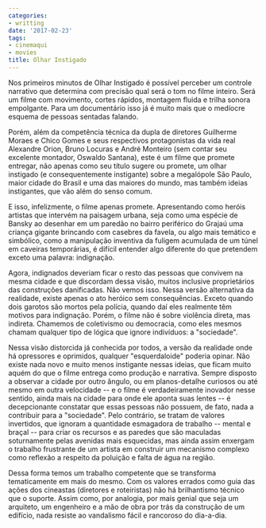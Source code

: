 ```yaml
---
categories:
- writting
date: '2017-02-23'
tags:
- cinemaqui
- movies
title: Olhar Instigado
---
```


Nos primeiros minutos de Olhar Instigado é possível perceber um controle narrativo que determina com precisão qual será o tom no filme inteiro. Será um filme com movimento, cortes rápidos, montagem fluida e trilha sonora empolgante. Para um documentário isso já é muito mais que o medíocre esquema de pessoas sentadas falando.

Porém, além da competência técnica da dupla de diretores Guilherme Moraes e Chico Gomes e seus respectivos protagonistas da vida real Alexandre Orion, Bruno Locuras e André Monteiro (sem contar seu excelente montador, Oswaldo Santana), este é um filme que promete entregar, não apenas como seu título sugere ou promete, um olhar instigado (e consequentemente instigante) sobre a megalópole São Paulo, maior cidade do Brasil e uma das maiores do mundo, mas também ideias instigantes, que vão além do senso comum.

E isso, infelizmente, o filme apenas promete. Apresentando como heróis artistas que intervém na paisagem urbana, seja como uma espécie de Bansky ao desenhar em um paredão no bairro periférico do Grajaú uma criança gigante brincando com casebres da favela, ou algo mais temático e simbólico, como a manipulação inventiva da fuligem acumulada de um túnel em caveiras temporárias, é difícil entender algo diferente do que pretendem exceto uma palavra: indignação.

Agora, indignados deveriam ficar o resto das pessoas que convivem na mesma cidade e que discordam dessa visão, muitos inclusive proprietários das construções danificadas. Não vemos isso. Nessa versão alternativa da realidade, existe apenas o ato heróico sem consequências. Exceto quando dois garotos são mortos pela polícia, quando daí eles realmente têm motivos para indignação. Porém, o filme não é sobre violência direta, mas indireta. Chamemos de coletivismo ou democracia, como eles mesmos chamam qualquer tipo de lógica que ignore indivíduos: a "sociedade".

Nessa visão distorcida já conhecida por todos, a versão da realidade onde há opressores e oprimidos, qualquer "esquerdaloide" poderia opinar. Não existe nada novo e muito menos instigante nessas ideias, que ficam muito aquém do que o filme entrega como produção e narrativa. Sempre disposto a observar a cidade por outro ângulo, ou em planos-detalhe curiosos ou até mesmo em outra velocidade -- e o filme é verdadeiramente inovador nesse sentido, ainda mais na cidade para onde ele aponta suas lentes -- é decepcionante constatar que essas pessoas não possuem, de fato, nada a contribuir para a "sociedade". Pelo contrário, se tratam de valores invertidos, que ignoram a quantidade esmagadora de trabalho -- mental e braçal -- para criar os recursos e as paredes que são maculadas soturnamente pelas avenidas mais esquecidas, mas ainda assim enxergam o trabalho frustrante de um artista em construir um mecanismo complexo como reflexão a respeito da poluição e falta de água na região.

Dessa forma temos um trabalho competente que se transforma tematicamente em mais do mesmo. Com os valores errados como guia das ações dos cineastas (diretores e roteiristas) não há brilhantismo técnico que o suporte. Assim como, por analogia, por mais genial que seja um arquiteto, um engenheiro e a mão de obra por trás da construção de um edifício, nada resiste ao vandalismo fácil e rancoroso do dia-a-dia.

